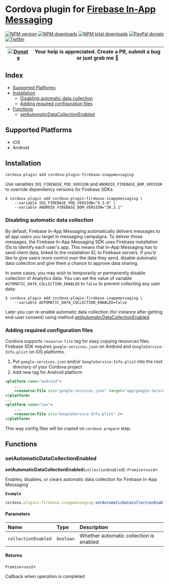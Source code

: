 # Cordova plugin for [Firebase In-App Messaging](https://firebase.google.com/docs/in-app-messaging)

[![NPM version][npm-version]][npm-url] [![NPM downloads][npm-downloads]][npm-url] [![NPM total downloads][npm-total-downloads]][npm-url] [![PayPal donate](https://img.shields.io/badge/paypal-donate-ff69b4?logo=paypal)][donate-url] [![Twitter][twitter-follow]][twitter-url]

| [![Donate](https://www.paypalobjects.com/en_US/i/btn/btn_donateCC_LG.gif)][donate-url] | Your help is appreciated. Create a PR, submit a bug or just grab me :beer: |
|-|-|

[npm-url]: https://www.npmjs.com/package/cordova-plugin-firebase-inappmessaging
[npm-version]: https://img.shields.io/npm/v/cordova-plugin-firebase-inappmessaging.svg
[npm-downloads]: https://img.shields.io/npm/dm/cordova-plugin-firebase-inappmessaging.svg
[npm-total-downloads]: https://img.shields.io/npm/dt/cordova-plugin-firebase-inappmessaging.svg?label=total+downloads
[twitter-url]: https://twitter.com/chemerisuk
[twitter-follow]: https://img.shields.io/twitter/follow/chemerisuk.svg?style=social&label=Follow%20me
[donate-url]: https://www.paypal.com/cgi-bin/webscr?cmd=_s-xclick&hosted_button_id=K7CE5R3PAPT9A&source=url

## Index

<!-- MarkdownTOC levels="2,3" autolink="true" -->

- [Supported Platforms](#supported-platforms)
- [Installation](#installation)
    - [Disabling automatic data collection](#disabling-automatic-data-collection)
    - [Adding required configuration files](#adding-required-configuration-files)
- [Functions](#functions)
    - [setAutomaticDataCollectionEnabled](#setautomaticdatacollectionenabled)

<!-- /MarkdownTOC -->

## Supported Platforms

- iOS
- Android

## Installation

    cordova plugin add cordova-plugin-firebase-inappmessaging

Use variables `IOS_FIREBASE_POD_VERSION` and `ANDROID_FIREBASE_BOM_VERSION` to override dependency versions for Firebase SDKs:

    $ cordova plugin add cordova-plugin-firebase-inappmessaging \
        --variable IOS_FIREBASE_POD_VERSION="9.3.0" \
        --variable ANDROID_FIREBASE_BOM_VERSION="30.3.1"

### Disabling automatic data collection
By default, Firebase In-App Messaging automatically delivers messages to all app users you target in messaging campaigns. To deliver those messages, the Firebase In-App Messaging SDK uses Firebase installation IDs to identify each user's app. This means that In-App Messaging has to send client data, linked to the installation ID, to Firebase servers. If you'd like to give users more control over the data they send, disable automatic data collection and give them a chance to approve data sharing.

In some cases, you may wish to temporarily or permanently disable collection of Analytics data. You can set the value of variable `AUTOMATIC_DATA_COLLECTION_ENABLED` to `false` to prevent collecting any user data:

    $ cordova plugin add cordova-plugin-firebase-inappmessaging \
        --variable AUTOMATIC_DATA_COLLECTION_ENABLED=false

Later you can re-enable automatic data collection (for instance after getting end-user consent) using method [setAutomaticDataCollectionEnabled](#setautomaticdatacollectionenabled).

### Adding required configuration files

Cordova supports `resource-file` tag for easy copying resources files. Firebase SDK requires `google-services.json` on Android and `GoogleService-Info.plist` on iOS platforms.

1. Put `google-services.json` and/or `GoogleService-Info.plist` into the root directory of your Cordova project
2. Add new tag for Android platform

```xml
<platform name="android">
    ...
    <resource-file src="google-services.json" target="app/google-services.json" />
</platform>
...
<platform name="ios">
    ...
    <resource-file src="GoogleService-Info.plist" />
</platform>
```

This way config files will be copied on `cordova prepare` step.

<!-- TypedocGenerated -->

## Functions

### setAutomaticDataCollectionEnabled

**setAutomaticDataCollectionEnabled**(`collectionEnabled`): `Promise`<`void`\>

Enables, disables, or clears automatic data collection for Firebase In-App Messaging

**`Example`**

```ts
cordova.plugins.firebase.inappmessaging.setAutomaticDataCollectionEnabled(true);
```

#### Parameters

| Name | Type | Description |
| :------ | :------ | :------ |
| `collectionEnabled` | `boolean` | Whether automatic collection is enabled |

#### Returns

`Promise`<`void`\>

Callback when operation is completed
